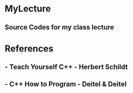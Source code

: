 # MyLecture
## Source Codes for my class lecture

# References
## - Teach Yourself C++ - Herbert Schildt
## - C++ How to Program - Deitel & Deitel
